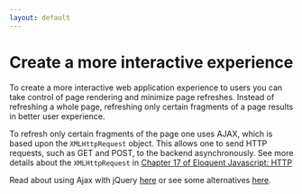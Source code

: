 ```yaml
---
layout: default
---
```

# Create a more interactive experience

To create a more interactive web application experience to users you can take control of page rendering and minimize page refreshes. Instead of refreshing a whole page, refreshing only certain fragments of a page results in better user experience.

To refresh only certain fragments of the page one uses AJAX, which is based upon the `XMLHttpRequest` object. This allows one to send HTTP requests, such as GET and POST, to the backend asynchronously. See more details about the `XMLHttpRequest` in [Chapter 17 of Eloquent Javascript: HTTP](http://eloquentjavascript.net/17_http.html#h_Gh3HVKEFJQ)

Read about using Ajax with jQuery [here](/steps/ajax.html) or see some alternatives [here](http://youmightnotneedjquery.com/#ajax).
